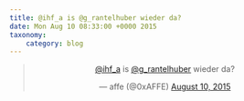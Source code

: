 ```yaml
---
title: @ihf_a is @g_rantelhuber wieder da?
date: Mon Aug 10 08:33:00 +0000 2015
taxonomy:
    category: blog
---
```

<blockquote class="twitter-tweet" align="center" width="350"><p lang="de" dir="ltr"><a href="https://twitter.com/ihf_a">@ihf_a</a> is <a href="https://twitter.com/g_rantelhuber">@g_rantelhuber</a> wieder da?</p>&mdash; affe (@0xAFFE) <a href="https://twitter.com/0xAFFE/status/630658092280193024">August 10, 2015</a></blockquote>
